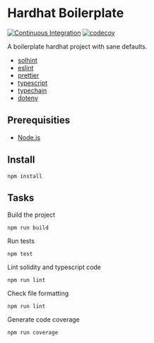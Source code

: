 # Hardhat Boilerplate

[![Continuous Integration](https://github.com/shapeshed/contracts/actions/workflows/ci.yaml/badge.svg)](https://github.com/shapeshed/contracts/actions/workflows/ci.yaml)
[![codecov](https://codecov.io/gh/shapeshed/contracts/branch/hardhat/graph/badge.svg?token=AjWJw6x67r)](https://codecov.io/gh/shapeshed/contracts)

A boilerplate hardhat project with sane defaults.

- [solhint][1]
- [eslint][6]
- [prettier][2]
- [typescript][4]
- [typechain][3]
- [dotenv][7]

## Prerequisities

- [Node.js][5]

## Install

    npm install

## Tasks

Build the project

    npm run build

Run tests

    npm test

Lint solidity and typescript code

    npm run lint

Check file formatting

    npm run lint

Generate code coverage

    npm run coverage

[1]: https://protofire.github.io/solhint/
[2]: https://prettier.io/
[3]: https://www.typescriptlang.org/
[4]: https://hardhat.org/plugins/hardhat-typechain.html
[5]: https://nodejs.org/
[6]: https://eslint.org/
[7]: https://www.npmjs.com/package/dotenv
